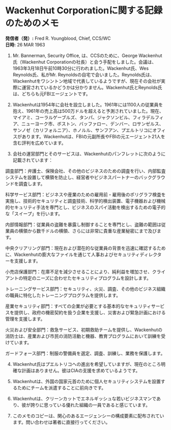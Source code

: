 # Wackenhut Corporationに関する記録のためのメモ

**発信者（発）:** Fred R. Youngblood, Chief, CCS/WC  
**日時:** 26 MAR 1963  

1. Mr. Bannerman, Security Office, は、CCSのために、George Wackenhut氏（Wackenhut Corporationの社長）と会う手配をしました。会議は、1963年3月18日午前10時30分に行われました。Wackenhut氏、Wes Reynolds氏、私がMr. Reynoldsの自宅で会いました。Reynolds氏は、Wackenhutをワシントン地域で代表しているようですが、現在その会社が実際に運営されているかどうかは分かりません。Wackenhut氏とReynolds氏は、どちらも元FBIエージェントです。

2. Wackenhutは1954年に会社を設立しました。1961年には1100人の従業員を抱え、1961年の売上高は500万ドルを超えると予測されていました。現在、マイアミ、コーラルゲーブルズ、タンパ、ジャクソンビル、フィラデルフィア、ニューヨーク市、ボストン、バッファロー、デンバー、ロサンゼルス、サンノゼ（カリフォルニア）、ホノルル、サンフアン、プエルトリコにオフィスがあります。Wackenhutは、FBIの元副所長やFBIの元エージェント21人を含む評判を広めています。

3. 会社の運営部門とそのサービスは、Wackenhutのパンフレットに次のように記載されています：

調査部門：弁護士、保険会社、その他のビジネスのための調査を行い、内部監査システムを設置して横領を防止し、経営者やビジネスパートナーのバックグラウンドを調査します。

科学サービス部門：ビジネスや産業のための雇用前・雇用後のポリグラフ検査を実施し、技術的セキュリティと調査技術、科学的検出装置、電子機器および機械的セキュリティ手法を専門とし、ビジネスのスパイ活動を検出するための電子的な「スイープ」を行います。

内部情報部門：従業員の盗難を暴露し制御することを専門とし、盗難の範囲は従業員の横領から数千ドルの横領、さらには非常に貴重な産業秘密にまで及びます。

中央クリアリング部門：現在および潜在的な従業員の背景を迅速に確認するために、Wackenhutの膨大なファイルを通じて人事およびセキュリティディレクターを支援します。

小売店保護部門：在庫不足を減少させることにより、純利益を増加させ、クライアントの特定のニーズに合わせたセキュリティプログラムを設計します。

トレーニングサービス部門：セキュリティ、火災、調査、その他のビジネス組織の職員に特化したトレーニングプログラムを提供します。

産業セキュリティ部門：すべての企業が必要とする基本的なセキュリティサービスを提供し、政府の機密契約を扱う企業を支援し、災害および緊急計画における管理を支援します。

火災および安全部門：救急サービス、初期救助チームを提供し、Wackenhutの消防士は、産業および市民の消防活動と機器、教育プログラムにおいて訓練を受けています。

ガードフォース部門：制服の警備員を選定、調査、訓練し、業務を保護します。

4. Wackenhut氏はプエルトリコへの進出を希望していますが、現在のところ明確な計画はありません。彼はCIAの支援を求めているようです。

5. Wackenhutは、外国の国家元首のために個人セキュリティシステムを設置するためにチームを派遣することに前向きです。

6. Wackenhutは、クリーンカットでエネルギッシュな若いビジネスマンであり、彼が誇りに思っている優れた組織の一員であると感じています。

7. このメモのコピーは、関心のあるエージェンシーの構成要素に配布されています。問い合わせは著者に直接行ってください。